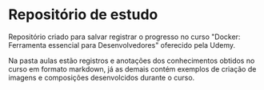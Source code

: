 # Repositório de estudo

Repositório criado para salvar registrar o progresso no curso "Docker: Ferramenta essencial para Desenvolvedores" oferecido pela Udemy.

Na pasta aulas estão registros e anotações dos conhecimentos obtidos no curso em formato markdown, já as demais contém exemplos de criação de imagens e composições desenvolcidos durante o curso.
